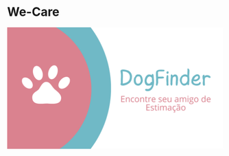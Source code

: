 <h1>We-Care</h1>

<img src="https://raw.githubusercontent.com/4mandaTorres/We-Care/4518d2d1302bfc150ac823af6f48592f0ed47e15/img/DogFinder.png"/>
<br>
